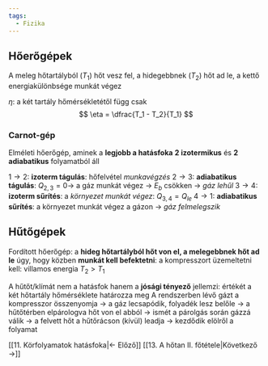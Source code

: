 ```yaml
---
tags:
  - Fizika
---
```


## Hőerőgépek
A meleg hőtartályból ($T_1$) hőt vesz fel, a hidegebbnek ($T_2$) hőt ad le, a kettő energiakülönbsége munkát végez

$\eta$: a két tartály hőmérsékletétől függ csak
$$
\eta = \dfrac{T_1 - T_2}{T_1}
$$

### Carnot-gép
Elméleti hőerőgép, aminek a **legjobb a hatásfoka**
**2 izotermikus** és **2 adiabatikus** folyamatból áll

$1 \to 2$: __izoterm tágulás__: hőfelvétel *munkavégzés*
$2 \to 3$: __adiabatikus tágulás__: $Q_{2,3} = 0 \to$ a gáz munkát végez $\to$ $E_b$ csökken $\to$ *gáz lehűl*
$3 \to 4$: __izoterm sűrítés__: a *környezet munkát végez*: $Q_{3,4} = Q_{le}$
$4 \to 1$: __adiabatikus sűrítés__: a környezet munkát végez a gázon $\to$ *gáz felmelegszik*

## Hűtőgépek
Fordított hőerőgép: a **hideg hőtartályból hőt von el, a melegebbnek hőt ad le** úgy, hogy közben **munkát kell befektetni**: a kompresszort üzemeltetni kell: villamos energia
$T_2 > T_1$

A hűtőt/klímát nem a hatásfok hanem a **jósági tényező** jellemzi: értékét a két hőtartály hőmérséklete határozza meg
A rendszerben lévő gázt a kompresszor összenyomja $\to$ a gáz lecsapódik, folyadék lesz belőle $\to$ a hűtőtérben elpárologva hőt von el abból $\to$ ismét a párolgás során gázzá válik $\to$ a felvett hőt a hűtőrácson (kívül) leadja $\to$ kezdődik elölről a folyamat

[[11. Körfolyamatok hatásfoka|← Előző]]
[[13. A hőtan II. főtétele|Következő →]]